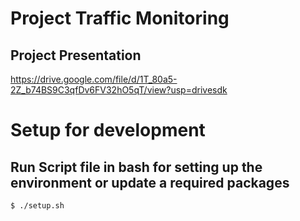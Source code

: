 # Project Traffic Monitoring
## Project Presentation
https://drive.google.com/file/d/1T_80a5-2Z_b74BS9C3qfDv6FV32hO5qT/view?usp=drivesdk

# Setup for development

## Run Script file in **bash** for setting up the environment or update a required packages
```bash
$ ./setup.sh
```
